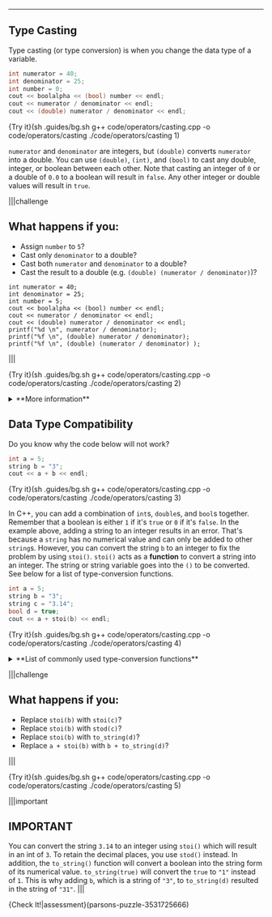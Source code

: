 ---

## Type Casting
Type casting (or type conversion) is when you change the data type of a variable.

```c++
int numerator = 40;
int denominator = 25;
int number = 0;
cout << boolalpha << (bool) number << endl;
cout << numerator / denominator << endl;
cout << (double) numerator / denominator << endl;
```

{Try it}(sh .guides/bg.sh g++ code/operators/casting.cpp -o code/operators/casting ./code/operators/casting 1)

`numerator` and `denominator` are integers, but `(double)` converts `numerator` into a double. You can use `(double)`, `(int)`, and `(bool)` to cast any double, integer, or boolean between each other. Note that casting an integer of `0` or a double of `0.0` to a boolean will result in `false`. Any other integer or double values will result in `true`.

|||challenge
## What happens if you:
* Assign `number` to `5`?
* Cast only `denominator` to a double?
* Cast both `numerator` and `denominator` to a double?
* Cast the result to a double (e.g. `(double) (numerator / denominator)`)?
```
int numerator = 40;
int denominator = 25;
int number = 5;
cout << boolalpha << (bool) number << endl;
cout << numerator / denominator << endl;
cout << (double) numerator / denominator << endl;
printf("%d \n", numerator / denominator);
printf("%f \n", (double) numerator / denominator);
printf("%f \n", (double) (numerator / denominator) );
```
|||

{Try it}(sh .guides/bg.sh g++ code/operators/casting.cpp -o code/operators/casting ./code/operators/casting 2)

<details><summary>**More information**</summary>If either or both numbers in C++ division are `double`s, then `double` division will occur. In the last example, `numerator` and `denominator` are both `int`s when the division takes place which results in an `int` of `1`. An integer of `1` converted to a `double` is `1.000000` but `cout` removes the decimal point and all of the trailing zeros. </details>

## Data Type Compatibility
Do you know why the code below will not work?

```c++
int a = 5;
string b = "3";
cout << a + b << endl;
```

{Try it}(sh .guides/bg.sh g++ code/operators/casting.cpp -o code/operators/casting ./code/operators/casting 3)

In C++, you can add a combination of `int`s, `double`s, and `bool`s together. Remember that a boolean is either `1` if it's `true` or `0` if it's `false`. In the example above, adding a string to an integer results in an error. That's because a `string` has no numerical value and can only be added to other `string`s. However, you can convert the string `b` to an integer to fix the problem by using `stoi()`. `stoi()` acts as a **function** to convert a string into an integer. The string or string variable goes into the `()` to be converted. See below for a list of type-conversion functions.

```c++
int a = 5;
string b = "3";
string c = "3.14";
bool d = true;
cout << a + stoi(b) << endl;
```

{Try it}(sh .guides/bg.sh g++ code/operators/casting.cpp -o code/operators/casting ./code/operators/casting 4)

<details><summary>**List of commonly used type-conversion functions**</summary><table><tr><td>**Function**</td><td>**Input Type**</td><td>**Output Type**</td><td>**Example**</tr><tr><td>`stoi()`</td><td>string</td><td>int</td><td>`stoi("10")`</td></tr><tr><td>`stod()`</td><td>string</td><td>double</td><td>`stod("12.34")`</td></tr><tr><td>`to_string()`</td><td>int, double, or boolean</td><td>string</td><td>`to_string(10)`, `to_string(12.34)`, or `to_string(false)`</td></tr></table></details>

|||challenge
## What happens if you:
* Replace `stoi(b)` with `stoi(c)`?
* Replace `stoi(b)` with `stod(c)`?
* Replace `stoi(b)` with `to_string(d)`?
* Replace `a + stoi(b)` with `b + to_string(d)`?

|||

{Try it}(sh .guides/bg.sh g++ code/operators/casting.cpp -o code/operators/casting ./code/operators/casting 5)

|||important
## IMPORTANT
You can convert the string `3.14` to an integer using `stoi()` which will result in an int of `3`. To retain the decimal places, you use `stod()` instead. In addition, the `to_string()` function will convert a boolean into the string form of its numerical value. `to_string(true)` will convert the `true` to `"1"` instead of `1`. This is why adding `b`, which is a string of `"3"`, to `to_string(d)` resulted in the string of `"31"`.
|||

{Check It!|assessment}(parsons-puzzle-3531725666)
